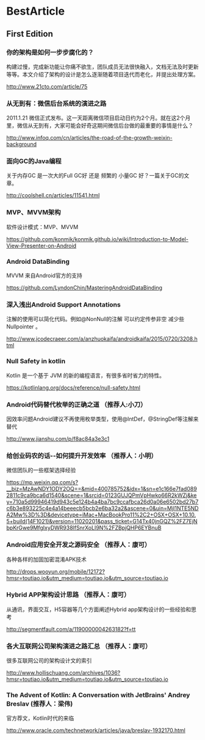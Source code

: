 # BestArticle

## First Edition

### 你的架构是如何一步步腐化的？

构建过慢，完成新功能让你痛不欲生，团队成员无法很快融入，文档无法及时更新等等。本文介绍了架构的设计是怎么逐渐随着项目迭代而老化，并提出处理方案。

http://www.21cto.com/article/75


### 从无到有：微信后台系统的演进之路

2011.1.21 微信正式发布。这一天距离微信项目启动日约为2个月。就在这2个月里，微信从无到有，大家可能会好奇这期间微信后台做的最重要的事情是什么？

http://www.infoq.com/cn/articles/the-road-of-the-growth-weixin-background

### 面向GC的Java编程

关于内存GC  是一次大的Full GC好 还是 频繁的 小量GC 好？一篇关于GC的文章。

http://coolshell.cn/articles/11541.html

### MVP、MVVM架构

软件设计模式：MVP、MVVM

https://github.com/konmik/konmik.github.io/wiki/Introduction-to-Model-View-Presenter-on-Android

### Android DataBinding

MVVM 来自Android官方的支持

https://github.com/LyndonChin/MasteringAndroidDataBinding

### 深入浅出Android Support Annotations

注解的使用可以简化代码。例如@NonNull的注解  可以约定传参非空  减少些Nullpointer 。

http://www.jcodecraeer.com/a/anzhuokaifa/androidkaifa/2015/0720/3208.html

### Null Safety in kotlin

Kotlin 是一个基于 JVM 的新的编程语言，有很多省时省力的特性。

https://kotlinlang.org/docs/reference/null-safety.html



### Android代码替代枚举的正确之道 （推荐人:小刀）

因效率问题Android建议不再使用枚举类型，使用@IntDef，@StringDef等注解来替代

http://www.jianshu.com/p/f8ac84a3e3c1

### 给创业码农的话--如何提升开发效率 （推荐人：小明）

微信团队的一些框架选择经验

https://mp.weixin.qq.com/s?__biz=MzAwNDY1ODY2OQ==&mid=400785752&idx=1&sn=e1c166e7fad0892811c9ca9bca6d1540&scene=1&srcid=0123GUJQPmVpHwko66R2kWZj&key=710a5d99946419d943c5e124b4a4ba7bc9ccafbca26d0a06e6502bd27b7c6b3e893225c4e4a14beeecb5bcb2e6ba32a2&ascene=0&uin=MjI1NTE5NDA2Mw%3D%3D&devicetype=iMac+MacBookPro11%2C2+OSX+OSX+10.10.5+build(14F1021)&version=11020201&pass_ticket=G14Tx40jnGQZ%2FZ7EjNbpKrGwe9MfgIxyDWR938lfSnrXoLI9N%2FZBpjQHP6EYBnuB

### Android应用安全开发之源码安全 （推荐人：康可）

各种各样的加固加密混淆APK技术

http://drops.wooyun.org/mobile/12172?hmsr=toutiao.io&utm_medium=toutiao.io&utm_source=toutiao.io


### Hybrid APP架构设计思路 （推荐人：康可）

从通讯，界面交互，H5容器等几个方面阐述Hybrid app架构设计的一些经验和思考

http://segmentfault.com/a/1190000004263182?f=tt

### 各大互联网公司架构演进之路汇总  （推荐人：康可）

很多互联网公司的架构设计文的索引

http://www.hollischuang.com/archives/1036?hmsr=toutiao.io&utm_medium=toutiao.io&utm_source=toutiao.io

### The Advent of Kotlin: A Conversation with JetBrains' Andrey Breslav  (推荐人：梁伟)

官方荐文，Kotlin时代的来临

http://www.oracle.com/technetwork/articles/java/breslav-1932170.html